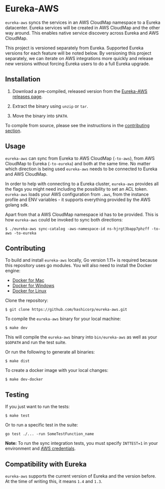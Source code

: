 # Eureka-AWS

`eureka-aws` syncs the services in an AWS CloudMap namespace to a Eureka datacenter. Eureka services will be created in AWS CloudMap and the other way around. This enables native service discovery across Eureka and AWS CloudMap.

This project is versioned separately from Eureka. Supported Eureka versions for each feature will be noted below. By versioning this project separately, we can iterate on AWS integrations more quickly and release new versions without forcing Eureka users to do a full Eureka upgrade.

## Installation

1. Download a pre-compiled, released version from the [Eureka-AWS releases page][releases].

1. Extract the binary using `unzip` or `tar`.

1. Move the binary into `$PATH`.

To compile from source, please see the instructions in the [contributing section](#contributing).

## Usage

`eureka-aws` can sync from Eureka to AWS CloudMap (`-to-aws`), from AWS CloudMap to Eureka (`-to-eureka`) and both at the same time. No matter which direction is being used `eureka-aws` needs to be connected to Eureka and AWS CloudMap.

In order to help with connecting to a Eureka cluster, `eureka-aws` provides all the flags you might need including the possibility to set an ACL token. `eureka-aws` loads your AWS configuration from `.aws`, from the instance profile and ENV variables - it supports everything provided by the AWS golang sdk.

Apart from that a AWS CloudMap namespace id has to be provided. This is how `eureka-aws` could be invoked to sync both directions:

```shell
$ ./eureka-aws sync-catalog -aws-namespace-id ns-hjrgt3bapp7phzff -to-aws -to-eureka
```

## Contributing

To build and install `eureka-aws` locally, Go version 1.11+ is required because this repository uses go modules.
You will also need to install the Docker engine:

- [Docker for Mac](https://docs.docker.com/engine/installation/mac/)
- [Docker for Windows](https://docs.docker.com/engine/installation/windows/)
- [Docker for Linux](https://docs.docker.com/engine/installation/linux/ubuntulinux/)

Clone the repository:

```shell
$ git clone https://github.com/hashicorp/eureka-aws.git
```

To compile the `eureka-aws` binary for your local machine:

```shell
$ make dev
```

This will compile the `eureka-aws` binary into `bin/eureka-aws` as well as your `$GOPATH` and run the test suite.

Or run the following to generate all binaries:

```shell
$ make dist
```

To create a docker image with your local changes:

```shell
$ make dev-docker
```
## Testing

If you just want to run the tests:

```shell
$ make test
```

Or to run a specific test in the suite:

```shell
go test ./... -run SomeTestFunction_name
```

**Note:** To run the sync integration tests, you must specify `INTTEST=1` in your environment and [AWS credentials](https://docs.aws.amazon.com/sdk-for-go/v1/developer-guide/configuring-sdk.html#specifying-credentials).

## Compatibility with Eureka

`eureka-aws` supports the current version of Eureka and the version before. At the time of writing this, it means `1.4` and `1.3`.

[releases]: https://releases.hashicorp.com/eureka-aws "Eureka-AWS Releases"
